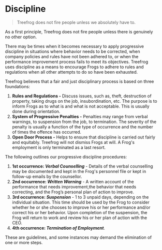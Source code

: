 # Discipline

> Treefrog does not fire people unless we absolutely have to.

As a first principle, Treefrog does not fire people unless there is genuinely no other option.

There may be times when it becomes necessary to apply progressive discipline in situations where behavior needs to be corrected, when company policies and rules have not been adhered to, or when the performance improvement process fails to meet its objectives. Treefrog uses discipline as a means to encourage Frogs to adhere to rules and regulations when all other attempts to do so have been exhausted.

Treefrog believes that a fair and just disciplinary process is based on three foundations:

1. **Rules and Regulations -** Discuss issues, such as, theft, destruction of property, taking drugs on the job, insubordination, etc. The purpose is to inform Frogs as to what is and what is not acceptable. This is usually done during orientation.
2. **System of Progressive Penalties -** Penalties may range from verbal warnings, to suspension from the job, to termination. The severity of the penalty is usually a function of the type of occurrence and the number of times the offence has occurred.
3. **Open Door Process -** Helps to ensure that discipline is carried out fairly and equitably. Treefrog will not dismiss Frogs at will. A Frog's employment is only terminated as a last resort.

The following outlines our progressive discipline procedures:

1. **1st occurrence: *Verbal Counselling*** - Details of the verbal counselling may be documented and kept in the Frog's personnel file or kept in follow-up emails by the counsellor.
2. **2nd occurrence: *Written Warning*** - A written account of the performance that needs improvement,the behavior that needs correcting, and the Frog’s personal plan of action to improve.
3. **3rd occurrence: *Suspension*** - 1 to 3 unpaid days, depending on the individual situation. This time should be used by the Frog to consider whether he or she chooses to improve his or her performance and/or correct his or her behavior. Upon completion of the suspension, the Frog will return to work and review his or her plan of action with the CEO.
4. **4th occurrence: *Termination of Employment***.

These are guidelines, and some instances may demand the elimination of one or more steps.

